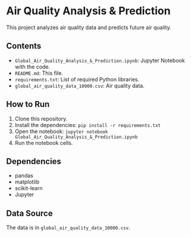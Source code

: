 # Air Quality Analysis & Prediction

This project analyzes air quality data and predicts future air quality.

## Contents

* `Global_Air_Quality_Analysis_&_Prediction.ipynb`:  Jupyter Notebook with the code.
* `README.md`:  This file.
* `requirements.txt`:  List of required Python libraries.
* `global_air_quality_data_10000.csv`: Air quality data.

## How to Run

1.  Clone this repository.
2.  Install the dependencies: `pip install -r requirements.txt`
3.  Open the notebook: `jupyter notebook Global_Air_Quality_Analysis_&_Prediction.ipynb`
4.  Run the notebook cells.

## Dependencies

* pandas
* matplotlib
* scikit-learn
* Jupyter

## Data Source

The data is in `global_air_quality_data_10000.csv`.
